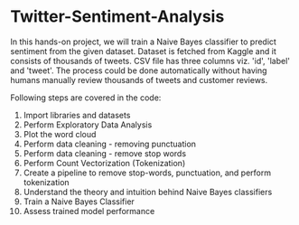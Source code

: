 # Twitter-Sentiment-Analysis

In this hands-on project, we will train a Naive Bayes classifier to predict sentiment from the given dataset.
Dataset is fetched from Kaggle and it consists of thousands of tweets. CSV file has three columns viz. 'id', 'label' and 'tweet'.
The process could be done automatically without having humans manually review thousands of tweets and customer reviews. 

Following steps are covered in the code:

1. Import libraries and datasets 
2. Perform Exploratory Data Analysis
3. Plot the word cloud
4. Perform data cleaning - removing punctuation
5. Perform data cleaning - remove stop words
6. Perform Count Vectorization (Tokenization)
7. Create a pipeline to remove stop-words, punctuation, and perform tokenization
8. Understand the theory and intuition behind Naive Bayes classifiers
9. Train a Naive Bayes Classifier
10. Assess trained model performance   
